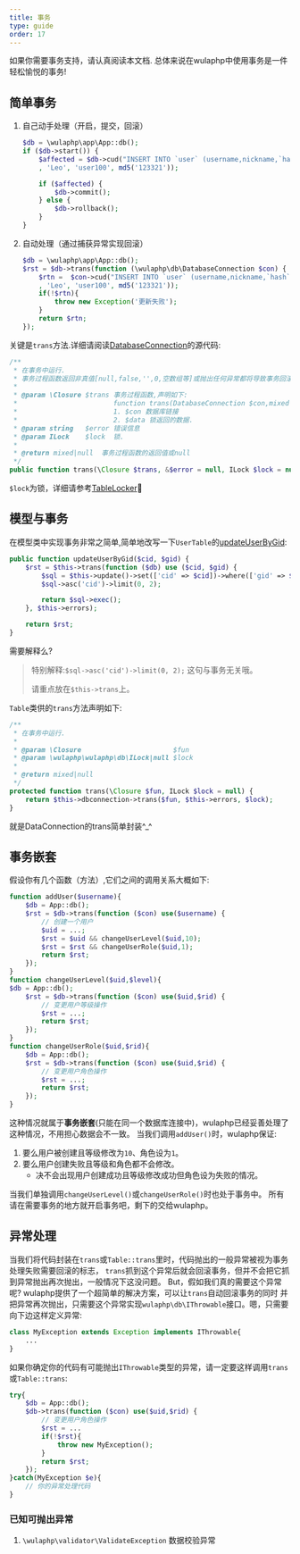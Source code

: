 ```yaml
---
title: 事务
type: guide
order: 17
---
```


如果你需要事务支持，请认真阅读本文档. 总体来说在wulaphp中使用事务是一件轻松愉悦的事务!

## 简单事务

1. 自己动手处理（开启，提交，回滚）
    ```php
    $db = \wulaphp\app\App::db();
    if ($db->start()) {
        $affected = $db->cud("INSERT INTO `user` (username,nickname,`hash`) VALUES ('%s','%s','%s')"
        , 'Leo', 'user100', md5('123321'));

        if ($affected) {
            $db->commit();
        } else {
            $db->rollback();
        }
    }
    ```
2. 自动处理（通过捕获异常实现回滚）
    ```php
    $db = \wulaphp\app\App::db();
    $rst = $db->trans(function (\wulaphp\db\DatabaseConnection $con) {
        $rtn =  $con->cud("INSERT INTO `user` (username,nickname,`hash`) VALUES ('%s','%s','%s')"
        , 'Leo', 'user100', md5('123321'));
        if(!$rtn){
            throw new Exception('更新失败');
        }
        return $rtn;
    });
    ```

关键是`trans`方法.详细请阅读[DatabaseConnection](https://github.com/ninggf/wulaphp/blob/v2.0/wulaphp/db/DatabaseConnection.php)的源代码:

```php
/**
 * 在事务中运行.
 * 事务过程函数返回非真值[null,false,'',0,空数组等]或抛出任何异常都将导致事务回滚.
 *
 * @param \Closure $trans 事务过程函数,声明如下:
 *                        function trans(DatabaseConnection $con,mixed $data);
 *                        1. $con 数据库链接
 *                        2. $data 锁返回的数据.
 * @param string   $error 错误信息
 * @param ILock    $lock  锁.
 *
 * @return mixed|null  事务过程函数的返回值或null
 */
public function trans(\Closure $trans, &$error = null, ILock $lock = null)
```

`$lock`为锁，详细请参考[TableLocker](https://github.com/ninggf/wulaphp/blob/v2.0/wulaphp/db/TableLocker.php)

## 模型与事务

在模型类中实现事务非常之简单,简单地改写一下`UserTable`的[updateUserByGid](model.html#高级修改):

```php
public function updateUserByGid($cid, $gid) {
    $rst = $this->trans(function ($db) use ($cid, $gid) {
        $sql = $this->update()->set(['cid' => $cid])->where(['gid' => $gid]);
        $sql->asc('cid')->limit(0, 2);

        return $sql->exec();
    }, $this->errors);

    return $rst;
}
```

需要解释么? 
> 特别解释:`$sql->asc('cid')->limit(0, 2);` 这句与事务无关哦。
>
> 请重点放在`$this->trans`上。

`Table`类供的`trans`方法声明如下:

```php
/**
 * 在事务中运行.
 *
 * @param \Closure                       $fun
 * @param \wulaphp\wulaphp\db\ILock|null $lock
 *
 * @return mixed|null
 */
protected function trans(\Closure $fun, ILock $lock = null) {
    return $this->dbconnection->trans($fun, $this->errors, $lock);
}
```

就是DataConnection的trans简单封装^_^

## 事务嵌套

假设你有几个函数（方法）,它们之间的调用关系大概如下:

```php
function addUser($username){
    $db = App::db();
    $rst = $db->trans(function ($con) use($username) {
        // 创建一个用户
        $uid = ...;
        $rst = $uid && changeUserLevel($uid,10);
        $rst = $rst && changeUserRole($uid,1);
        return $rst;
    });
}
function changeUserLevel($uid,$level){
$db = App::db();
    $rst = $db->trans(function ($con) use($uid,$rid) {
        // 变更用户等级操作
        $rst = ...;
        return $rst;
    });
}
function changeUserRole($uid,$rid){
    $db = App::db();
    $rst = $db->trans(function ($con) use($uid,$rid) {
        // 变更用户角色操作
        $rst = ...;
        return $rst;
    });
}
```

这种情况就属于**事务嵌套**(只能在同一个数据库连接中)，wulaphp已经妥善处理了这种情况，不用担心数据会不一致。
当我们调用`addUser()`时，wulaphp保证:

1. 要么用户被创建且等级修改为`10`、角色设为`1`。
2. 要么用户创建失败且等级和角色都不会修改。
    * 决不会出现用户创建成功且等级修改成功但角色设为失败的情况。

当我们单独调用`changeUserLevel()`或`changeUserRole()`时也处于事务中。
所有请在需要事务的地方就开启事务吧，剩下的交给wulaphp。

## 异常处理

当我们将代码封装在`trans`或`Table::trans`里时，代码抛出的一般异常被视为事务处理失败需要回滚的标志，
`trans`抓到这个异常后就会回滚事务，但并不会把它抓到异常抛出再次抛出，一般情况下这没问题。
But，假如我们真的需要这个异常呢? wulaphp提供了一个超简单的解决方案，可以让`trans`自动回滚事务的同时
并把异常再次抛出，只需要这个异常实现`wulaphp\db\IThrowable`接口。嗯，只需要向下边这样定义异常:

```php
class MyException extends Exception implements IThrowable{
    ...
}
```

如果你确定你的代码有可能抛出`IThrowable`类型的异常，请一定要这样调用`trans`或`Table::trans`:

```php
try{
    $db = App::db();
    $db->trans(function ($con) use($uid,$rid) {
        // 变更用户角色操作
        $rst = ...
        if(!$rst){
            throw new MyException();
        }
        return $rst;
    });
}catch(MyException $e){
    // 你的异常处理代码
}
```

### 已知可抛出异常

1. `\wulaphp\validator\ValidateException` 数据校验异常
